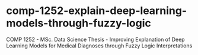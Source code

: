 # comp-1252-explain-deep-learning-models-through-fuzzy-logic
 COMP 1252 - MSc. Data Science Thesis - Improving Explanation of Deep Learning Models for Medical Diagnoses through Fuzzy  Logic Interpretations
